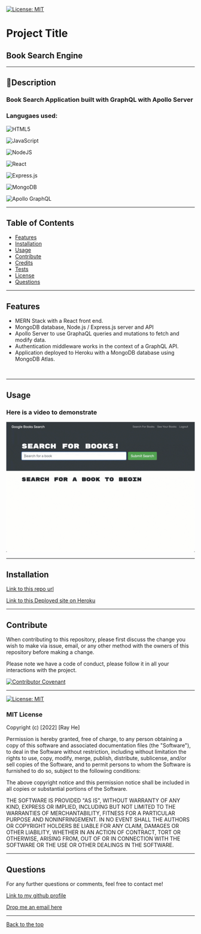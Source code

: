 [![License: MIT](https://img.shields.io/badge/License-MIT-yellow.svg)](https://opensource.org/licenses/MIT) 
# Project Title

## Book Search Engine

 --- 

## 📖Description

### Book Search Application built with GraphQL with Apollo Server

### Langugaes used: 
![HTML5](https://img.shields.io/badge/html5-%23E34F26.svg?style=for-the-badge&logo=html5&logoColor=white)

![JavaScript](https://img.shields.io/badge/javascript-%23323330.svg?style=for-the-badge&logo=javascript&logoColor=%23F7DF1E)

![NodeJS](https://img.shields.io/badge/node.js-6DA55F?style=for-the-badge&logo=node.js&logoColor=white)

![React](https://img.shields.io/badge/react-%2320232a.svg?style=for-the-badge&logo=react&logoColor=%2361DAFB)

![Express.js](https://img.shields.io/badge/express.js-%23404d59.svg?style=for-the-badge&logo=express&logoColor=%2361DAFB)

![MongoDB](https://img.shields.io/badge/MongoDB-%234ea94b.svg?style=for-the-badge&logo=mongodb&logoColor=white)

![Apollo GraphQL](https://img.shields.io/badge/-ApolloGraphQL-311C87?style=for-the-badge&logo=apollo-graphql)

 --- 

## Table of Contents

- [Features](#features)
- [Installation](#installation)
- [Usage](#usage)
- [Contribute](#contribute)
- [Credits](#credits)
- [Tests](#tests)
- [License](#license)
- [Questions](#questions)

 --- 

## Features 
* MERN Stack with a React front end.
* MongoDB database, Node.js / Express.js server and API
* Apollo Server to use GraphaQL queries and mutations to fetch and modify data.
* Authentication middleware works in the context of a GraphQL API.
* Application deployed to Heroku with a MongoDB database using MongoDB Atlas.
<br/>

 --- 

## Usage

### Here is a video to demonstrate 

![Usage sample video.](./client/src/assets/demo.gif)

 --- 

## Installation

[Link to this repo url](https://github.com/DevRayHE/book-search-engine)

[Link to this Deployed site on Heroku](https://whispering-sands-80045.herokuapp.com/)

---

## Contribute

When contributing to this repository, please first discuss the change you wish to make via issue, email, or any other method with the owners of this repository before making a change.

Please note we have a code of conduct, please follow it in all your interactions with the project.

[![Contributor Covenant](https://img.shields.io/badge/Contributor%20Covenant-2.1-4baaaa.svg)](https://www.contributor-covenant.org/version/2/1/code_of_conduct/code_of_conduct.md)

 --- 

[![License: MIT](https://img.shields.io/badge/License-MIT-yellow.svg)](https://opensource.org/licenses/MIT) 
### MIT License

Copyright (c) [2022] [Ray He]

Permission is hereby granted, free of charge, to any person obtaining a copy
of this software and associated documentation files (the "Software"), to deal
in the Software without restriction, including without limitation the rights
to use, copy, modify, merge, publish, distribute, sublicense, and/or sell
copies of the Software, and to permit persons to whom the Software is
furnished to do so, subject to the following conditions:

The above copyright notice and this permission notice shall be included in all
copies or substantial portions of the Software.

THE SOFTWARE IS PROVIDED "AS IS", WITHOUT WARRANTY OF ANY KIND, EXPRESS OR
IMPLIED, INCLUDING BUT NOT LIMITED TO THE WARRANTIES OF MERCHANTABILITY,
FITNESS FOR A PARTICULAR PURPOSE AND NONINFRINGEMENT. IN NO EVENT SHALL THE
AUTHORS OR COPYRIGHT HOLDERS BE LIABLE FOR ANY CLAIM, DAMAGES OR OTHER
LIABILITY, WHETHER IN AN ACTION OF CONTRACT, TORT OR OTHERWISE, ARISING FROM,
OUT OF OR IN CONNECTION WITH THE SOFTWARE OR THE USE OR OTHER DEALINGS IN THE
SOFTWARE.

 --- 

## Questions

For any further questions or comments, feel free to contact me!

[Link to my github profile](https://github.com/devrayhe/)

[Drop me an email here](mailto:devrayhe@gmail.com)

 --- 

[Back to the top](#project-title)